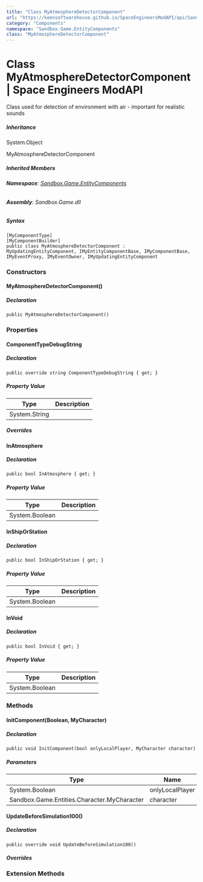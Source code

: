```yaml
---
title: "Class MyAtmosphereDetectorComponent"
url: "https://keensoftwarehouse.github.io/SpaceEngineersModAPI/api/Sandbox.Game.EntityComponents.MyAtmosphereDetectorComponent.html"
category: "Components"
namespace: "Sandbox.Game.EntityComponents"
class: "MyAtmosphereDetectorComponent"
---
```


# Class MyAtmosphereDetectorComponent | Space Engineers ModAPI

Class used for detection of environment with air - important for realistic sounds

##### Inheritance

System.Object

MyAtmosphereDetectorComponent

##### Inherited Members

###### **Namespace**: [Sandbox.Game.EntityComponents](https://keensoftwarehouse.github.io/SpaceEngineersModAPI/api/Sandbox.Game.EntityComponents.html)

###### **Assembly**: Sandbox.Game.dll

##### Syntax

```
[MyComponentType]
[MyComponentBuilder]
public class MyAtmosphereDetectorComponent : MyUpdatingEntityComponent, IMyEntityComponentBase, IMyComponentBase, IMyEventProxy, IMyEventOwner, IMyUpdatingEntityComponent
```

### Constructors

#### MyAtmosphereDetectorComponent()

##### Declaration

```
public MyAtmosphereDetectorComponent()
```

### Properties

#### ComponentTypeDebugString

##### Declaration

```
public override string ComponentTypeDebugString { get; }
```

##### Property Value

| Type | Description |
| --- | --- |
| System.String |     |

##### Overrides

#### InAtmosphere

##### Declaration

```
public bool InAtmosphere { get; }
```

##### Property Value

| Type | Description |
| --- | --- |
| System.Boolean |     |

#### InShipOrStation

##### Declaration

```
public bool InShipOrStation { get; }
```

##### Property Value

| Type | Description |
| --- | --- |
| System.Boolean |     |

#### InVoid

##### Declaration

```
public bool InVoid { get; }
```

##### Property Value

| Type | Description |
| --- | --- |
| System.Boolean |     |

### Methods

#### InitComponent(Boolean, MyCharacter)

##### Declaration

```
public void InitComponent(bool onlyLocalPlayer, MyCharacter character)
```

##### Parameters

| Type | Name | Description |
| --- | --- | --- |
| System.Boolean | onlyLocalPlayer |     |
| Sandbox.Game.Entities.Character.MyCharacter | character |     |

#### UpdateBeforeSimulation100()

##### Declaration

```
public override void UpdateBeforeSimulation100()
```

##### Overrides

### Extension Methods